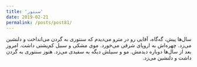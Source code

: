 ```yaml
---
title: 'سنتور'
date: 2019-02-21
permalink: /posts/post81/
---
```

<div align="justify" dir="rtl">

سال‌ها پیش، گه‌گاه، آقایی رو در مترو می‌دیدم که سنتوری به گردن می‌انداخت و دلنشین می‌زد. چهره‌اش به اروپای شرقی می‌خورد. موی مشکی و سبیل کم‌پشتی داشت. امروز بعد از سال‌ها دوباره دیدمش. مو و سبیلش دیگه به سفیدی می‌زد. هنوز سنتوری به گردن داشت و دلنشین می‌زد.

</div>
